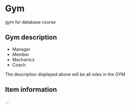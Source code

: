 # Gym
gym for database course

## Gym description
- Manager
- Member
- Mechanics
- Coach

The description displayed above will be all roles in the GYM

## Item information
...
